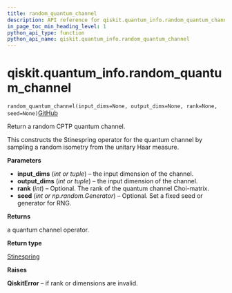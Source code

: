 ```yaml
---
title: random_quantum_channel
description: API reference for qiskit.quantum_info.random_quantum_channel
in_page_toc_min_heading_level: 1
python_api_type: function
python_api_name: qiskit.quantum_info.random_quantum_channel
---
```


# qiskit.quantum\_info.random\_quantum\_channel

<span id="qiskit.quantum_info.random_quantum_channel" />

`random_quantum_channel(input_dims=None, output_dims=None, rank=None, seed=None)`[GitHub](https://github.com/qiskit/qiskit/tree/stable/0.21/qiskit/quantum_info/operators/random.py "view source code")

Return a random CPTP quantum channel.

This constructs the Stinespring operator for the quantum channel by sampling a random isometry from the unitary Haar measure.

**Parameters**

*   **input\_dims** (*int or tuple*) – the input dimension of the channel.
*   **output\_dims** (*int or tuple*) – the input dimension of the channel.
*   **rank** (*int*) – Optional. The rank of the quantum channel Choi-matrix.
*   **seed** (*int or np.random.Generator*) – Optional. Set a fixed seed or generator for RNG.

**Returns**

a quantum channel operator.

**Return type**

[Stinespring](qiskit.quantum_info.Stinespring "qiskit.quantum_info.Stinespring")

**Raises**

**QiskitError** – if rank or dimensions are invalid.

